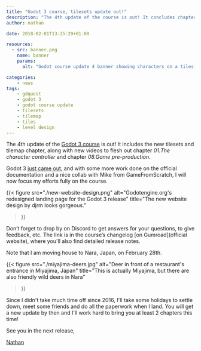 ```yaml
---
title: "Godot 3 course, tilesets update out!"
description: "The 4th update of the course is out! It concludes chapters 1 and 8, and brings a new series dedicated to tilesets."
author: nathan

date: 2018-02-01T13:25:29+01:00

resources:
  - src: banner.png
    name: banner
    params:
      alt: "Godot course update 4 banner showing characters on a tiles-based map"

categories:
    - news
tags:
    - gdquest
    - godot 3
    - godot course update
    - tilesets
    - tilemap
    - tiles
    - level design
---
```


The 4th update of the [Godot 3 course](https://gumroad.com/l/godot-tutorial-make-professional-2d-games) is out! It includes the new tilesets and tilemap chapter, along with new videos to flesh out chapter *01.The character controller* and chapter *08.Game pre-production*.

Godot 3 [just came out](https://godotengine.org/article/godot-3-0-released), and with some more work done on the official documentation and a nice collab with Mike from GameFromScratch, I will now focus my efforts fully on the course.

{{< figure
  src="./new-website-design.png"
  alt="Godotengine.org's redesigned landing page for the Godot 3 release"
  title="The new website design by djrm looks gorgeous."
>}}

Don’t forget to drop by on Discord to get answers for your questions, to give feedback, etc. The link is in the course’s changelog [on Gumroad](official website), where you'll also find detailed release notes.

Note that I am moving house to Nara, Japan, on February 28th.

{{< figure
  src="./miyajima-deers.jpg"
  alt="Deer in front of a restaurant's entrance in Miyajima, Japan"
  title="This is actually Miyajima, but there are also friendly wild deers in Nara"
>}}

Since I didn't take much time off since 2016, I'll take some holidays to settle down, meet some friends and do all the paperwork when I land. You will get a new update by then and I'll work hard to bring you at least 2 chapters this time!

See you in the next release,

[Nathan](http://twitter.com/NathanGDQuest)

